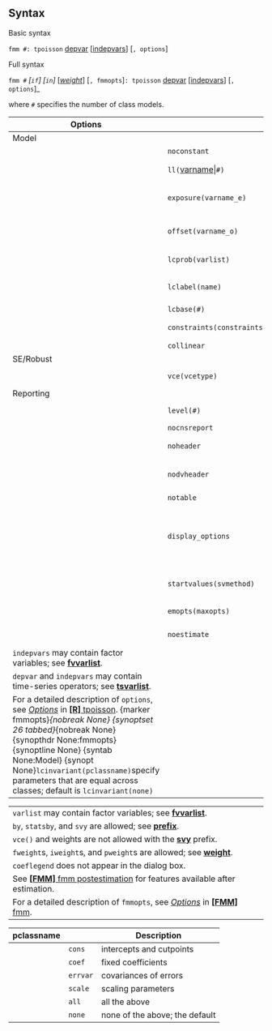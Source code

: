 ## Syntax

Basic syntax

`fmm #: tpoisson`
[depvar](http://www.stata.com/help.cgi?depvar)
\[[indepvars](http://www.stata.com/help.cgi?indepvars)\]
\[`, options`\]

Full syntax

`fmm #` _\[`if`\] \[`in`\]_
\[[<var class="command">weight</var><strong></strong>](fmm%20tpoisson##weight)\]
\[`, fmmopts`\]`: tpoisson`
[depvar](http://www.stata.com/help.cgi?depvar)
\[[indepvars](http://www.stata.com/help.cgi?indepvars)\]
<span class="nowrap">\[`, options`\]_

where `#` specifies the number of class models.

| Options                                                                                                                                                                                                                                                                                                                                                                                                                                                                                                                                                                          |                                                                                          | Description                                                                                                                            |
|----------------------------------------------------------------------------------------------------------------------------------------------------------------------------------------------------------------------------------------------------------------------------------------------------------------------------------------------------------------------------------------------------------------------------------------------------------------------------------------------------------------------------------------------------------------------------------|------------------------------------------------------------------------------------------|----------------------------------------------------------------------------------------------------------------------------------------|
| Model                                                                                                                                                                                                                                                                                                                                                                                                                                                                                                                                                                            |                                                                                          |                                                                                                                                        |
|                                                                                                                                                                                                                                                                                                                                                                                                                                                                                                                                                                                  | `noconstant`                                                                             | suppress the constant term                                                                                                             |
|                                                                                                                                                                                                                                                                                                                                                                                                                                                                                                                                                                                  | `ll(`[varname](http://www.stata.com/help.cgi?varname)\|`#)` | truncation point; default value is `ll(0)`, zero truncation                                                                            |
|                                                                                                                                                                                                                                                                                                                                                                                                                                                                                                                                                                                  | `exposure(varname_e)`                                                                    | include ln(`varname_e`) in model with coefficient constrained to 1                                                                     |
|                                                                                                                                                                                                                                                                                                                                                                                                                                                                                                                                                                                  | `offset(varname_o)`                                                                      | include `varname_o` in model with coefficient constrained to 1                                                                         |
|                                                                                                                                                                                                                                                                                                                                                                                                                                                                                                                                                                                  | `lcprob(varlist)`                                                                        | specify independent variables for class probabilities                                                                                  |
|                                                                                                                                                                                                                                                                                                                                                                                                                                                                                                                                                                                  | `lclabel(name)`                                                                          | name of the categorical latent variable; default is `lclabel(Class)`                                                                   |
|                                                                                                                                                                                                                                                                                                                                                                                                                                                                                                                                                                                  | `lcbase(#)`                                                                              | base latent class                                                                                                                      |
|                                                                                                                                                                                                                                                                                                                                                                                                                                                                                                                                                                                  | `constraints(constraints)`                                                           | apply specified linear constraints                                                                                                     |
|                                                                                                                                                                                                                                                                                                                                                                                                                                                                                                                                                                                  | `collinear`                                                                              | keep collinear variables                                                                                                               |
| SE/Robust                                                                                                                                                                                                                                                                                                                                                                                                                                                                                                                                                                        |                                                                                          |                                                                                                                                        |
|                                                                                                                                                                                                                                                                                                                                                                                                                                                                                                                                                                                  | `vce(vcetype)`                                                                           | `vcetype` may be `oim`, `robust`, or `cluster clustvar`                                                                              |
| Reporting                                                                                                                                                                                                                                                                                                                                                                                                                                                                                                                                                                        |                                                                                          |                                                                                                                                        |
|                                                                                                                                                                                                                                                                                                                                                                                                                                                                                                                                                                                  | `level(#)`                                                                               | set confidence level; default is `level(95)`                                                                                           |
|                                                                                                                                                                                                                                                                                                                                                                                                                                                                                                                                                                                  | `nocnsreport`                                                                            | do not display constraints                                                                                                             |
|                                                                                                                                                                                                                                                                                                                                                                                                                                                                                                                                                                                  | `noheader`                                                                               | do not display header above parameter table                                                                                            |
|                                                                                                                                                                                                                                                                                                                                                                                                                                                                                                                                                                                  | `nodvheader`                                                                             | do not display dependent variables information in the header                                                                           |
|                                                                                                                                                                                                                                                                                                                                                                                                                                                                                                                                                                                  | `notable`                                                                                | do not display parameter table                                                                                                         |
|                                                                                                                                                                                                                                                                                                                                                                                                                                                                                                                                                                                  | `display_options`                                                                        | control INCLUDE help shortdes-displayoptall {syntab None:Maximization} {synopt None}`maximize_options`control the maximization process |
|                                                                                                                                                                                                                                                                                                                                                                                                                                                                                                                                                                                  | `startvalues(svmethod)`                                                                  | method for obtaining starting values; default is `startvalues(factor)`                                                                 |
|                                                                                                                                                                                                                                                                                                                                                                                                                                                                                                                                                                                  | `emopts(maxopts)`                                                                        | control EM algorithm for improved starting values                                                                                      |
|                                                                                                                                                                                                                                                                                                                                                                                                                                                                                                                                                                                  | `noestimate`                                                                             | do not fit the model; show starting values instead                                                                                     |
| `indepvars` may contain factor variables; see [<strong>fvvarlist</strong>](http://www.stata.com/help.cgi?fvvarlist).                                                                                                                                                                                                                                                                                                                                                                                                                                  |                                                                                          |                                                                                                                                        |
| `depvar` and `indepvars` may contain time-series operators; see [<strong>tsvarlist</strong>](http://www.stata.com/help.cgi?tsvarlist).                                                                                                                                                                                                                                                                                                                                                                                                                |                                                                                          |                                                                                                                                        |
| For a detailed description of `options`, see [<var class="command">Options</var><strong></strong>](tpoisson##options) in [<strong>[R]</strong> tpoisson](http://www.stata.com/help.cgi?tpoisson). <span options="fmmopts">{marker fmmopts}_{nobreak None} <span options="26 tabbed">{synoptset 26 tabbed}_{nobreak None} {synopthdr None:fmmopts} {synoptline None} {syntab None:Model} {synopt None}`lcinvariant(pclassname)`specify parameters that are equal across classes; default is `lcinvariant(none)` |                                                                                          |                                                                                                                                        |

|                                                                                                                                                                                                                                            |     |     |
|--------------------------------------------------------------------------------------------------------------------------------------------------------------------------------------------------------------------------------------------|-----|-----|
| `varlist` may contain factor variables; see [<strong>fvvarlist</strong>](http://www.stata.com/help.cgi?fvvarlist).                                                                                              |     |     |
| `by`, `statsby`, and `svy` are allowed; see [<strong>prefix</strong>](http://www.stata.com/help.cgi?prefix).                                                                                                    |     |     |
| `vce()` and weights are not allowed with the [<strong>svy</strong>](http://www.stata.com/help.cgi?svy) prefix.                                                                                                  |     |     |
| `fweight`s, `iweight`s, and `pweight`s are allowed; see [<strong>weight</strong>](http://www.stata.com/help.cgi?weight).                                                                                        |     |     |
| `coeflegend` does not appear in the dialog box.                                                                                                                                                                                            |     |     |
| See [<strong>[FMM]</strong> fmm postestimation](http://www.stata.com/help.cgi?fmm_postestimation) for features available after estimation.                                                                      |     |     |
| For a detailed description of `fmmopts`, see [<var class="command">Options</var><strong></strong>](fmm##options) in [<strong>[FMM]</strong> fmm](http://www.stata.com/help.cgi?fmm). |     |     |

| pclassname |          | Description                    |
|------------|----------|--------------------------------|
|            | `cons`   | intercepts and cutpoints       |
|            | `coef`   | fixed coefficients             |
|            | `errvar` | covariances of errors          |
|            | `scale`  | scaling parameters             |
|            | `all`    | all the above                  |
|            | `none`   | none of the above; the default |
